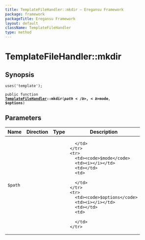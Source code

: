 ```yaml
---
title: TemplateFileHandler::mkdir — Eregansu Framework
package: framework
packageTitle: Eregansu Framework
layout: default
className: TemplateFileHandler
type: method
---
```


# TemplateFileHandler::mkdir

## Synopsis

<code>uses('template');</code>

<code>public function <b><a href="TemplateFileHandler">TemplateFileHandler</a>::mkdir</b>(<b>$path</b>, <b>$mode</b>, <b>$options</b>)</code>

## Parameters

<table>
  <thead>
    <tr>
      <th>Name</th>
      <th>Direction</th>
      <th>Type</th>
      <th>Description</th>
    </tr>
  </thead>
  <tbody>
    <tr>
      <td><code>$path</code>
      <td><i></i></td>
      <td></td>
      <td>

      </td>
    </tr>
    <tr>
      <td><code>$mode</code>
      <td><i></i></td>
      <td></td>
      <td>

      </td>
    </tr>
    <tr>
      <td><code>$options</code>
      <td><i></i></td>
      <td></td>
      <td>

      </td>
    </tr>
  </tbody>
</table>

